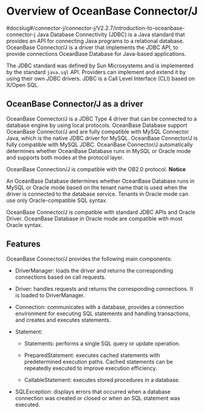 Overview of OceanBase Connector/J 
======================================================
#docslug#/connector-j/connector-j/V2.2.7/introduction-to-oceanbase-connector-j
Java Database Connectivity (JDBC) is a Java standard that provides an API for connecting Java programs to a relational database. OceanBase Connector/J is a driver that implements the JDBC API, to provide connections OceanBase Database for Java-based applications. 

The JDBC standard was defined by Sun Microsystems and is implemented by the standard `java.sql` API. Providers can implement and extend it by using their own JDBC drivers. JDBC is a Call Level Interface (CLI) based on X/Open SQL. 

OceanBase Connector/J as a driver 
--------------------------------------------------

OceanBase Connector/J is a JDBC Type 4 driver that can be connected to a database engine by using local protocols. OceanBase Database support OceanBase Connector/J and are fully compatible with MySQL Connector Java, which is the native JDBC driver for MySQL. OceanBase Connector/J is fully compatible with MySQL JDBC. OceanBase Connector/J automatically determines whether OceanBase Database runs in MySQL or Oracle mode and supports both modes at the protocol layer. 

OceanBase Connection/J is compatible with the OB2.0 protocol. 
**Notice**



An OceanBase Database determines whether OceanBase Database runs in MySQL or Oracle mode based on the tenant name that is used when the driver is connected to the database service. Tenants in Oracle mode can use only Oracle-compatible SQL syntax.

OceanBase Connector/J is compatible with standard JDBC APIs and Oracle Driver. OceanBase Database in Oracle mode are compatible with most Oracle syntax. 

Features 
--------------------------

OceanBase Connector/J provides the following main components:

* DriverManager: loads the driver and returns the corresponding connections based on call requests.

  

* Driver: handles requests and returns the corresponding connections. It is loaded to DriverManager.

  

* Connection: communicates with a database, provides a connection environment for executing SQL statements and handling transactions, and creates and executes statements.

  



* Statement:

  * Statements: performs a single SQL query or update operation.

    
  
  * PreparedStatement: executes cached statements with predetermined execution paths. Cached statements can be repeatedly executed to improve execution efficiency.

    
  
  * CallableStatement: executes stored procedures in a database.

    
  

  


* SQLException: displays errors that occurred when a database connection was created or closed or when an SQL statement was executed.

  



